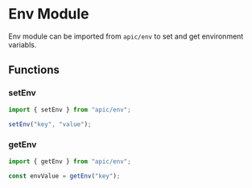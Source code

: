 # Env Module

Env module can be imported from `apic/env` to set and get environment variabls.

## Functions

### setEnv

```js
import { setEnv } from "apic/env";

setEnv("key", "value");
```

### getEnv

```js
import { getEnv } from "apic/env";

const envValue = getEnv("key");
```
